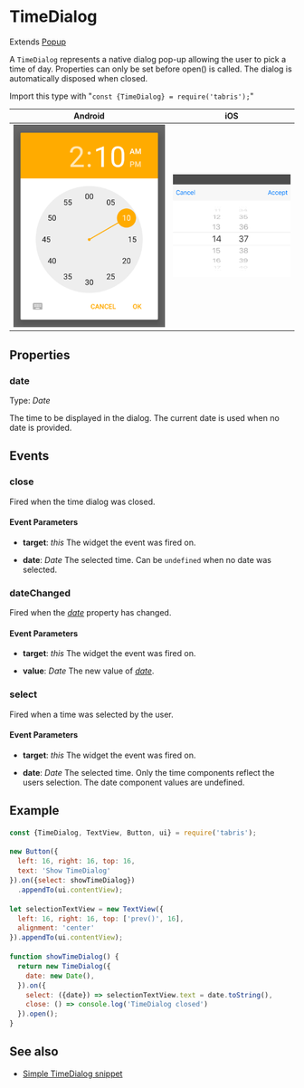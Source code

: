 ---
---
# TimeDialog

Extends [Popup](Popup.md)

A `TimeDialog` represents a native dialog pop-up allowing the user to pick a time of day. Properties can only be set before open() is called. The dialog is automatically disposed when closed.

Import this type with "`const {TimeDialog} = require('tabris');`"

Android | iOS
--- | ---
![TimeDialog on Android](img/android/TimeDialog.png) | ![TimeDialog on iOS](img/ios/TimeDialog.png)

## Properties

### date


Type: *Date*

The time to be displayed in the dialog. The current date is used when no date is provided.


## Events

### close

Fired when the time dialog was closed.

#### Event Parameters 
- **target**: *this*
    The widget the event was fired on.

- **date**: *Date*
    The selected time. Can be `undefined` when no date was selected.


### dateChanged

Fired when the [*date*](#date) property has changed.

#### Event Parameters 
- **target**: *this*
    The widget the event was fired on.

- **value**: *Date*
    The new value of [*date*](#date).


### select

Fired when a time was selected by the user.

#### Event Parameters 
- **target**: *this*
    The widget the event was fired on.

- **date**: *Date*
    The selected time. Only the time components reflect the users selection. The date component values are undefined.





## Example
```js
const {TimeDialog, TextView, Button, ui} = require('tabris');

new Button({
  left: 16, right: 16, top: 16,
  text: 'Show TimeDialog'
}).on({select: showTimeDialog})
  .appendTo(ui.contentView);

let selectionTextView = new TextView({
  left: 16, right: 16, top: ['prev()', 16],
  alignment: 'center'
}).appendTo(ui.contentView);

function showTimeDialog() {
  return new TimeDialog({
    date: new Date(),
  }).on({
    select: ({date}) => selectionTextView.text = date.toString(),
    close: () => console.log('TimeDialog closed')
  }).open();
}
```
## See also

- [Simple TimeDialog snippet](https://github.com/eclipsesource/tabris-js/tree/v2.4.1/snippets/timedialog.js)
